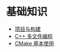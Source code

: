 # 基础知识

- [项目与构建](./projects-and-builds.md)
- [C++ 多文件编程](./multi-files-programming.md)
- [CMake 基本使用](./first-cmake.md)

